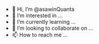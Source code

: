 - 👋 Hi, I’m @asawinQuanta
- 👀 I’m interested in ...
- 🌱 I’m currently learning ...
- 💞️ I’m looking to collaborate on ...
- 📫 How to reach me ...

<!---
asawinQuanta/asawinQuanta is a ✨ special ✨ repository because its `README.md` (this file) appears on your GitHub profile.
You can click the Preview link to take a look at your changes.
--->
